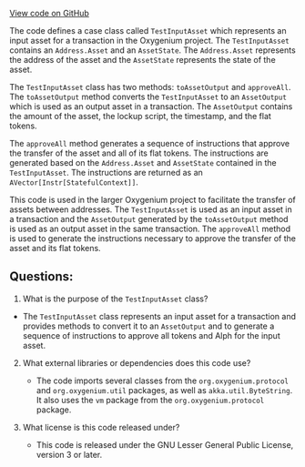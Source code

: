 [View code on GitHub](https://github.com/oxygenium/oxygenium/api/src/main/scala/org/oxygenium/api/model/TestInputAsset.scala)

The code defines a case class called `TestInputAsset` which represents an input asset for a transaction in the Oxygenium project. The `TestInputAsset` contains an `Address.Asset` and an `AssetState`. The `Address.Asset` represents the address of the asset and the `AssetState` represents the state of the asset.

The `TestInputAsset` class has two methods: `toAssetOutput` and `approveAll`. The `toAssetOutput` method converts the `TestInputAsset` to an `AssetOutput` which is used as an output asset in a transaction. The `AssetOutput` contains the amount of the asset, the lockup script, the timestamp, and the flat tokens.

The `approveAll` method generates a sequence of instructions that approve the transfer of the asset and all of its flat tokens. The instructions are generated based on the `Address.Asset` and `AssetState` contained in the `TestInputAsset`. The instructions are returned as an `AVector[Instr[StatefulContext]]`.

This code is used in the larger Oxygenium project to facilitate the transfer of assets between addresses. The `TestInputAsset` is used as an input asset in a transaction and the `AssetOutput` generated by the `toAssetOutput` method is used as an output asset in the same transaction. The `approveAll` method is used to generate the instructions necessary to approve the transfer of the asset and its flat tokens.
## Questions: 
 1. What is the purpose of the `TestInputAsset` class?
   - The `TestInputAsset` class represents an input asset for a transaction and provides methods to convert it to an `AssetOutput` and to generate a sequence of instructions to approve all tokens and Alph for the input asset.

2. What external libraries or dependencies does this code use?
   - The code imports several classes from the `org.oxygenium.protocol` and `org.oxygenium.util` packages, as well as `akka.util.ByteString`. It also uses the `vm` package from the `org.oxygenium.protocol` package.

3. What license is this code released under?
   - This code is released under the GNU Lesser General Public License, version 3 or later.